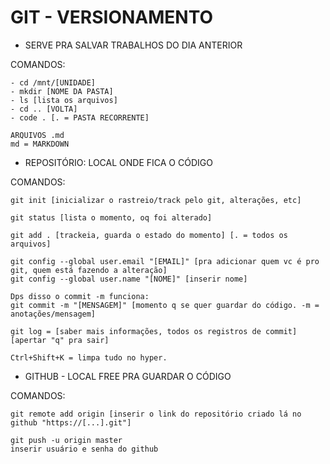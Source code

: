 # GIT -  VERSIONAMENTO

- SERVE PRA SALVAR TRABALHOS DO DIA ANTERIOR

COMANDOS:
```
- cd /mnt/[UNIDADE]
- mkdir [NOME DA PASTA]
- ls [lista os arquivos]
- cd .. [VOLTA]
- code . [. = PASTA RECORRENTE]
```

```
ARQUIVOS .md 
md = MARKDOWN
```

- REPOSITÓRIO: LOCAL ONDE FICA O CÓDIGO

COMANDOS:

```
git init [inicializar o rastreio/track pelo git, alterações, etc]

git status [lista o momento, oq foi alterado]

git add . [trackeia, guarda o estado do momento] [. = todos os arquivos]

git config --global user.email "[EMAIL]" [pra adicionar quem vc é pro git, quem está fazendo a alteração]
git config --global user.name "[NOME]" [inserir nome]

Dps disso o commit -m funciona:
git commit -m "[MENSAGEM]" [momento q se quer guardar do código. -m = anotações/mensagem]

git log = [saber mais informações, todos os registros de commit]
[apertar "q" pra sair]

Ctrl+Shift+K = limpa tudo no hyper.
```
- GITHUB - LOCAL FREE PRA GUARDAR O CÓDIGO

COMANDOS:

```
git remote add origin [inserir o link do repositório criado lá no github "https://[...].git"]

git push -u origin master
inserir usuário e senha do github
```
